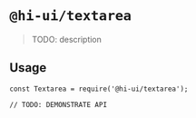 # `@hi-ui/textarea`

> TODO: description

## Usage

```
const Textarea = require('@hi-ui/textarea');

// TODO: DEMONSTRATE API
```

